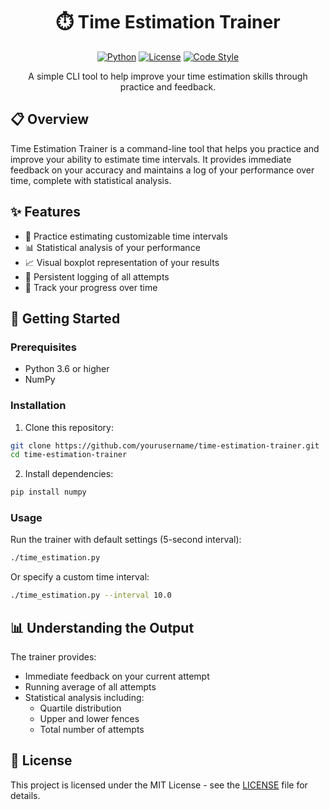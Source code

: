 <div align="center">

# ⏱️ Time Estimation Trainer

[![Python](https://img.shields.io/badge/Python-3.6+-blue?style=for-the-badge&logo=python&logoColor=white)](https://www.python.org)
[![License](https://img.shields.io/badge/License-MIT-green?style=for-the-badge)](LICENSE)
[![Code Style](https://img.shields.io/badge/Code_Style-PEP8-purple?style=for-the-badge)](https://www.python.org/dev/peps/pep-0008/)

A simple CLI tool to help improve your time estimation skills through practice and feedback.

</div>

## 📋 Overview

Time Estimation Trainer is a command-line tool that helps you practice and improve your ability to estimate time intervals. It provides immediate feedback on your accuracy and maintains a log of your performance over time, complete with statistical analysis.

## ✨ Features

- 🎯 Practice estimating customizable time intervals
- 📊 Statistical analysis of your performance
- 📈 Visual boxplot representation of your results
- 📝 Persistent logging of all attempts
- 🔄 Track your progress over time

## 🚀 Getting Started

### Prerequisites

- Python 3.6 or higher
- NumPy

### Installation

1. Clone this repository:
```bash
git clone https://github.com/yourusername/time-estimation-trainer.git
cd time-estimation-trainer
```

2. Install dependencies:
```bash
pip install numpy
```

### Usage

Run the trainer with default settings (5-second interval):
```bash
./time_estimation.py
```

Or specify a custom time interval:
```bash
./time_estimation.py --interval 10.0
```

## 📊 Understanding the Output

The trainer provides:
- Immediate feedback on your current attempt
- Running average of all attempts
- Statistical analysis including:
  - Quartile distribution
  - Upper and lower fences
  - Total number of attempts

## 📄 License

This project is licensed under the MIT License - see the [LICENSE](LICENSE) file for details.
